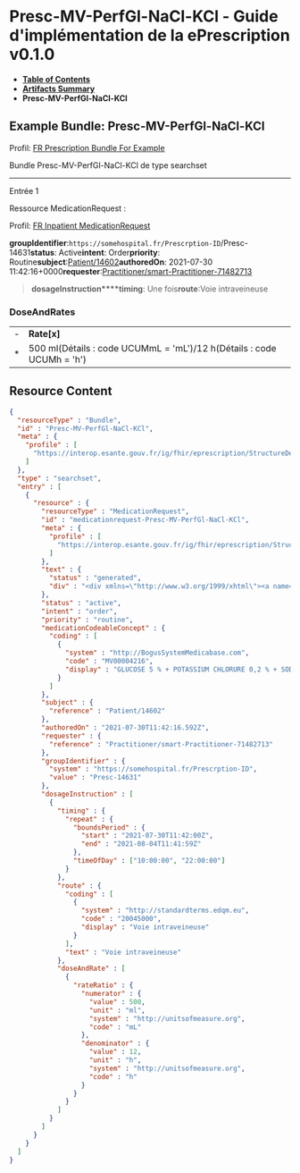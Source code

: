 # Presc-MV-PerfGl-NaCl-KCl - Guide d'implémentation de la ePrescription v0.1.0

* [**Table of Contents**](toc.md)
* [**Artifacts Summary**](artifacts.md)
* **Presc-MV-PerfGl-NaCl-KCl**

## Example Bundle: Presc-MV-PerfGl-NaCl-KCl

Profil: [FR Prescription Bundle For Example](StructureDefinition-fr-prescription-bundle-for-example.md)

Bundle Presc-MV-PerfGl-NaCl-KCl de type searchset

-------

Entrée 1

Ressource MedicationRequest :

> 

Profil: [FR Inpatient MedicationRequest](StructureDefinition-fr-inpatient-medicationrequest.md)

**groupIdentifier**:`https://somehospital.fr/Prescrption-ID`/Presc-14631**status**: Active**intent**: Order**priority**: Routine**subject**:[Patient/14602](Patient/14602)**authoredOn**: 2021-07-30 11:42:16+0000**requester**:[Practitioner/smart-Practitioner-71482713](Practitioner/smart-Practitioner-71482713)
> **dosageInstruction****timing**: Une fois**route**:Voie intraveineuse

### DoseAndRates

| | |
| :--- | :--- |
| - | **Rate[x]** |
| * | 500 ml(Détails : code UCUMmL = 'mL')/12 h(Détails : code UCUMh = 'h') |





## Resource Content

```json
{
  "resourceType" : "Bundle",
  "id" : "Presc-MV-PerfGl-NaCl-KCl",
  "meta" : {
    "profile" : [
      "https://interop.esante.gouv.fr/ig/fhir/eprescription/StructureDefinition/fr-prescription-bundle-for-example"
    ]
  },
  "type" : "searchset",
  "entry" : [
    {
      "resource" : {
        "resourceType" : "MedicationRequest",
        "id" : "medicationrequest-Presc-MV-PerfGl-NaCl-KCl",
        "meta" : {
          "profile" : [
            "https://interop.esante.gouv.fr/ig/fhir/eprescription/StructureDefinition/fr-inpatient-medicationrequest"
          ]
        },
        "text" : {
          "status" : "generated",
          "div" : "<div xmlns=\"http://www.w3.org/1999/xhtml\"><a name=\"MedicationRequest_medicationrequest-Presc-MV-PerfGl-NaCl-KCl\"> </a><p class=\"res-header-id\"><b>Narratif généré : PrescriptionMédicamenteuseTODO medicationrequest-Presc-MV-PerfGl-NaCl-KCl</b></p><a name=\"medicationrequest-Presc-MV-PerfGl-NaCl-KCl\"> </a><a name=\"hcmedicationrequest-Presc-MV-PerfGl-NaCl-KCl\"> </a><div style=\"display: inline-block; background-color: #d9e0e7; padding: 6px; margin: 4px; border: 1px solid #8da1b4; border-radius: 5px; line-height: 60%\"><p style=\"margin-bottom: 0px\"/><p style=\"margin-bottom: 0px\">Profil: <a href=\"StructureDefinition-fr-inpatient-medicationrequest.html\">FR Inpatient MedicationRequest</a></p></div><p><b>status</b>: Active</p><p><b>intent</b>: Order</p><p><b>priority</b>: Routine</p><p><b>medication</b>: <span title=\"Codes :{http://BogusSystemMedicabase.com MV00004216}\">GLUCOSE 5 % + POTASSIUM CHLORURE 0,2 % + SODIUM CHLORURE 0,4 % sol p perf</span></p><p><b>subject</b>: <a href=\"Patient/14602\">Patient/14602</a></p><p><b>authoredOn</b>: 2021-07-30 11:42:16+0000</p><p><b>requester</b>: <a href=\"Practitioner/smart-Practitioner-71482713\">Practitioner/smart-Practitioner-71482713</a></p><p><b>groupIdentifier</b>: <code>https://somehospital.fr/Prescrption-ID</code>/Presc-14631</p><blockquote><p><b>dosageInstruction</b></p><p><b>timing</b>: Une fois</p><p><b>route</b>: <span title=\"Codes :{http://standardterms.edqm.eu 20045000}\">Voie intraveineuse</span></p><h3>DoseAndRates</h3><table class=\"grid\"><tr><td style=\"display: none\">-</td><td><b>Rate[x]</b></td></tr><tr><td style=\"display: none\">*</td><td>500 ml<span style=\"background: LightGoldenRodYellow\"> (Détails : code UCUMmL = 'mL')</span>/12 h<span style=\"background: LightGoldenRodYellow\"> (Détails : code UCUMh = 'h')</span></td></tr></table></blockquote></div>"
        },
        "status" : "active",
        "intent" : "order",
        "priority" : "routine",
        "medicationCodeableConcept" : {
          "coding" : [
            {
              "system" : "http://BogusSystemMedicabase.com",
              "code" : "MV00004216",
              "display" : "GLUCOSE 5 % + POTASSIUM CHLORURE 0,2 % + SODIUM CHLORURE 0,4 % sol p perf"
            }
          ]
        },
        "subject" : {
          "reference" : "Patient/14602"
        },
        "authoredOn" : "2021-07-30T11:42:16.592Z",
        "requester" : {
          "reference" : "Practitioner/smart-Practitioner-71482713"
        },
        "groupIdentifier" : {
          "system" : "https://somehospital.fr/Prescrption-ID",
          "value" : "Presc-14631"
        },
        "dosageInstruction" : [
          {
            "timing" : {
              "repeat" : {
                "boundsPeriod" : {
                  "start" : "2021-07-30T11:42:00Z",
                  "end" : "2021-08-04T11:41:59Z"
                },
                "timeOfDay" : ["10:00:00", "22:00:00"]
              }
            },
            "route" : {
              "coding" : [
                {
                  "system" : "http://standardterms.edqm.eu",
                  "code" : "20045000",
                  "display" : "Voie intraveineuse"
                }
              ],
              "text" : "Voie intraveineuse"
            },
            "doseAndRate" : [
              {
                "rateRatio" : {
                  "numerator" : {
                    "value" : 500,
                    "unit" : "ml",
                    "system" : "http://unitsofmeasure.org",
                    "code" : "mL"
                  },
                  "denominator" : {
                    "value" : 12,
                    "unit" : "h",
                    "system" : "http://unitsofmeasure.org",
                    "code" : "h"
                  }
                }
              }
            ]
          }
        ]
      }
    }
  ]
}

```
